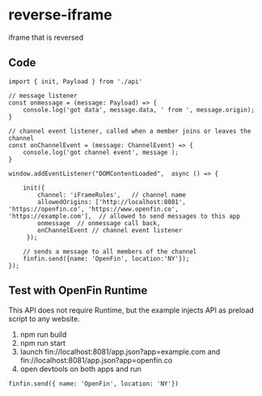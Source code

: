 # reverse-iframe
iframe that is reversed

## Code 
~~~
import { init, Payload } from './api'

// message listener
const onmessage = (message: Payload) => {
    console.log('got data', message.data, ' from ', message.origin);
}

// channel event listener, called when a member joins or leaves the channel
const onChannelEvent = (message: ChannelEvent) => {
    console.log('got channel event', message );
}

window.addEventListener("DOMContentLoaded",  async () => {

    init({
        channel: 'iFrameRules',   // channel name
        allowedOrigins: ['http://localhost:8081', 'https://openfin.co', 'https://www.openfin.co', 'https://example.com'],  // allowed to send messages to this app
        onmessage  // onmessage call back,
        onChannelEvent // channel event listener
     });

    // sends a message to all members of the channel
    finfin.send({name: 'OpenFin', location:'NY'});
});
~~~

## Test with OpenFin Runtime

This API does not require Runtime, but the example injects API as preload script to any website.

1. npm run build
2. npm run start
3. launch fin://localhost:8081/app.json?app=example.com and fin://localhost:8081/app.json?app=openfin.co
4. open devtools on both apps and run
~~~
finfin.send({ name: 'OpenFin', location: 'NY'})
~~~